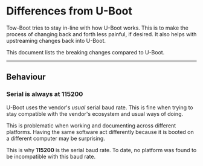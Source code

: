 Differences from U-Boot
=======================

Tow-Boot tries to stay in-line with how U-Boot works. This is to make the
process of changing back and forth less painful, if desired. It also helps with
upstreaming changes back into U-Boot.

This document lists the breaking changes compared to U-Boot.

* * *

Behaviour
---------

### Serial is always at 115200

U-Boot uses the vendor's *usual* serial baud rate. This is fine when trying to
stay compatible with the vendor's ecosystem and usual ways of doing.

This is problematic when working and documenting across different platforms.
Having the same software act differently because it is booted on a different
computer may be surprising.

This is why **115200** is the serial baud rate. To date, no platform was found
to be incompatible with this baud rate.
